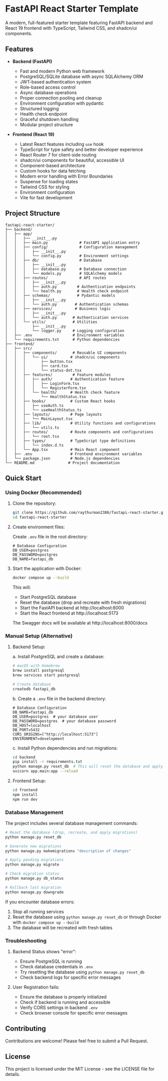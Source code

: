 # FastAPI React Starter Template

A modern, full-featured starter template featuring FastAPI backend and React 19 frontend with TypeScript, Tailwind CSS, and shadcn/ui components.

## Features

- **Backend (FastAPI)**
  - Fast and modern Python web framework
  - PostgreSQL/SQLite database with async SQLAlchemy ORM
  - JWT-based authentication system
  - Role-based access control
  - Async database operations
  - Proper connection pooling and cleanup
  - Environment configuration with pydantic
  - Structured logging
  - Health check endpoint
  - Graceful shutdown handling
  - Modular project structure

- **Frontend (React 19)**
  - Latest React features including `use` hook
  - TypeScript for type safety and better developer experience
  - React Router 7 for client-side routing
  - shadcn/ui components for beautiful, accessible UI
  - Component-based architecture
  - Custom hooks for data fetching
  - Modern error handling with Error Boundaries
  - Suspense for loading states
  - Tailwind CSS for styling
  - Environment configuration
  - Vite for fast development

## Project Structure

```
fastapi-react-starter/
├── backend/
│   ├── app/
│   │   ├── __init__.py
│   │   ├── main.py              # FastAPI application entry
│   │   ├── config/              # Configuration management
│   │   │   ├── __init__.py
│   │   │   └── config.py        # Environment settings
│   │   ├── db/                  # Database
│   │   │   ├── __init__.py
│   │   │   ├── database.py      # Database connection
│   │   │   └── models.py        # SQLAlchemy models
│   │   ├── routes/              # API routes
│   │   │   ├── __init__.py
│   │   │   ├── auth.py         # Authentication endpoints
│   │   │   └── health.py       # Health check endpoint
│   │   ├── schemas/            # Pydantic models
│   │   │   ├── __init__.py
│   │   │   └── auth.py        # Authentication schemas
│   │   ├── services/          # Business logic
│   │   │   ├── __init__.py
│   │   │   └── auth.py       # Authentication services
│   │   └── utils/            # Utilities
│   │       ├── __init__.py
│   │       └── logger.py     # Logging configuration
│   ├── .env                  # Environment variables
│   └── requirements.txt      # Python dependencies
├── frontend/
│   ├── src/
│   │   ├── components/       # Reusable UI components
│   │   │   └── ui/          # shadcn/ui components
│   │   │       ├── button.tsx
│   │   │       ├── card.tsx
│   │   │       └── status-dot.tsx
│   │   ├── features/         # Feature modules
│   │   │   ├── auth/        # Authentication feature
│   │   │   │   ├── LoginForm.tsx
│   │   │   │   └── RegisterForm.tsx
│   │   │   └── health/      # Health check feature
│   │   │       └── HealthStatus.tsx
│   │   ├── hooks/           # Custom React hooks
│   │   │   ├── useAuth.ts
│   │   │   └── useHealthStatus.ts
│   │   ├── layouts/         # Page layouts
│   │   │   └── MainLayout.tsx
│   │   ├── lib/             # Utility functions and configurations
│   │   │   └── utils.ts
│   │   ├── routes/          # Route components and configurations
│   │   │   └── root.tsx
│   │   ├── types/           # TypeScript type definitions
│   │   │   └── index.d.ts
│   │   └── App.tsx          # Main React component
│   ├── .env                 # Frontend environment variables
│   └── package.json         # Node.js dependencies
└── README.md               # Project documentation
```

## Quick Start

### Using Docker (Recommended)

1. Clone the repository:
   ```bash
   git clone https://github.com/raythurman2386/fastapi-react-starter.git
   cd fastapi-react-starter
   ```

2. Create environment files:

   Create `.env` file in the root directory:
   ```env
   # Database Configuration
   DB_USER=postgres
   DB_PASSWORD=postgres
   DB_NAME=fastapi_db
   ```

3. Start the application with Docker:
   ```bash
   docker compose up --build
   ```

   This will:
   - Start PostgreSQL database
   - Reset the database (drop and recreate with fresh migrations)
   - Start the FastAPI backend at http://localhost:8000
   - Start the React frontend at http://localhost:5173

   The Swagger docs will be available at http://localhost:8000/docs

### Manual Setup (Alternative)

1. Backend Setup:

   a. Install PostgreSQL and create a database:
   ```bash
   # macOS with Homebrew
   brew install postgresql
   brew services start postgresql
   
   # Create database
   createdb fastapi_db
   ```

   b. Create a `.env` file in the backend directory:
   ```env
   # Database Configuration
   DB_NAME=fastapi_db
   DB_USER=postgres  # your database user
   DB_PASSWORD=postgres  # your database password
   DB_HOST=localhost
   DB_PORT=5432
   CORS_ORIGINS=["http://localhost:5173"]
   ENVIRONMENT=development
   ```

   c. Install Python dependencies and run migrations:
   ```bash
   cd backend
   pip install -r requirements.txt
   python manage.py reset_db  # This will reset the database and apply migrations
   uvicorn app.main:app --reload
   ```

2. Frontend Setup:
   ```bash
   cd frontend
   npm install
   npm run dev
   ```

### Database Management

The project includes several database management commands:

```bash
# Reset the database (drop, recreate, and apply migrations)
python manage.py reset_db

# Generate new migrations
python manage.py makemigrations "description of changes"

# Apply pending migrations
python manage.py migrate

# Check migration status
python manage.py db_status

# Rollback last migration
python manage.py downgrade
```

If you encounter database errors:
1. Stop all running services
2. Reset the database using `python manage.py reset_db` or through Docker with `docker compose up --build`
3. The database will be recreated with fresh tables

### Troubleshooting

1. Backend Status shows "error":
   - Ensure PostgreSQL is running
   - Check database credentials in `.env`
   - Try resetting the database using `python manage.py reset_db`
   - Check backend logs for specific error messages

2. User Registration fails:
   - Ensure the database is properly initialized
   - Check if backend is running and accessible
   - Verify CORS settings in backend `.env`
   - Check browser console for specific error messages

## Contributing

Contributions are welcome! Please feel free to submit a Pull Request.

## License

This project is licensed under the MIT License - see the LICENSE file for details.
